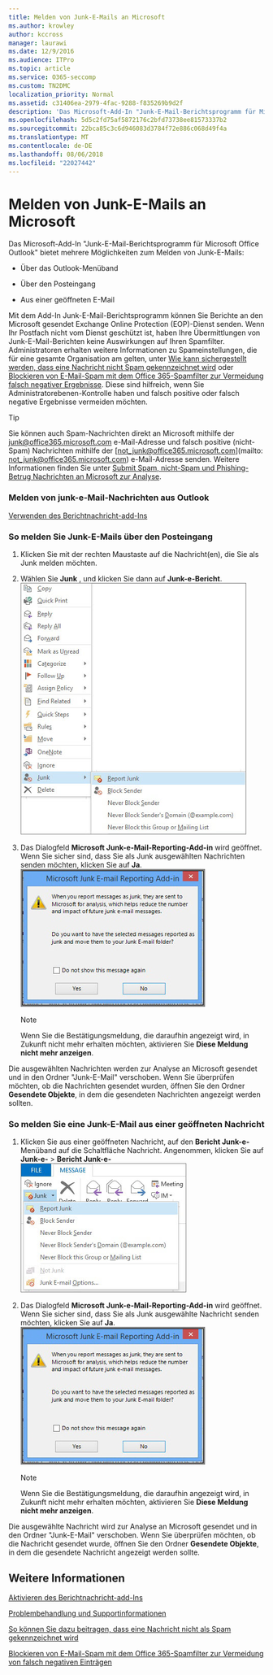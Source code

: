 ```yaml
---
title: Melden von Junk-E-Mails an Microsoft
ms.author: krowley
author: kccross
manager: laurawi
ms.date: 12/9/2016
ms.audience: ITPro
ms.topic: article
ms.service: O365-seccomp
ms.custom: TN2DMC
localization_priority: Normal
ms.assetid: c31406ea-2979-4fac-9288-f835269b9d2f
description: 'Das Microsoft-Add-In "Junk-E-Mail-Berichtsprogramm für Microsoft Office Outlook" bietet mehrere Möglichkeiten zum Melden von Junk-E-Mails:'
ms.openlocfilehash: 5d5c2fd75af5872176c2bfd73738ee81573337b2
ms.sourcegitcommit: 22bca85c3c6d946083d3784f72e886c068d49f4a
ms.translationtype: MT
ms.contentlocale: de-DE
ms.lasthandoff: 08/06/2018
ms.locfileid: "22027442"
---
```

# <a name="report-junk-email-messages-to-microsoft"></a>Melden von Junk-E-Mails an Microsoft

Das Microsoft-Add-In "Junk-E-Mail-Berichtsprogramm für Microsoft Office Outlook" bietet mehrere Möglichkeiten zum Melden von Junk-E-Mails:
  
- Über das Outlook-Menüband
    
- Über den Posteingang
    
- Aus einer geöffneten E-Mail
    
Mit dem Add-In Junk-E-Mail-Berichtsprogramm können Sie Berichte an den Microsoft gesendet Exchange Online Protection (EOP)-Dienst senden. Wenn Ihr Postfach nicht vom Dienst geschützt ist, haben Ihre Übermittlungen von Junk-E-Mail-Berichten keine Auswirkungen auf Ihren Spamfilter. Administratoren erhalten weitere Informationen zu Spameinstellungen, die für eine gesamte Organisation am gelten, unter [Wie kann sichergestellt werden, dass eine Nachricht nicht Spam gekennzeichnet wird](https://go.microsoft.com/fwlink/p/?LinkId=534224) oder [Blockieren von E-Mail-Spam mit dem Office 365-Spamfilter zur Vermeidung falsch negativer Ergebnisse](https://go.microsoft.com/fwlink/p/?LinkId=534225). Diese sind hilfreich, wenn Sie Administratorebenen-Kontrolle haben und falsch positive oder falsch negative Ergebnisse vermeiden möchten.
  
> [!TIP]
> Sie können auch Spam-Nachrichten direkt an Microsoft mithilfe der [junk@office365.microsoft.com](mailto:junk@office365.microsoft.com) e-Mail-Adresse und falsch positive (nicht-Spam) Nachrichten mithilfe der [not_junk@office365.microsoft.com](mailto: not_junk@office365.microsoft.com) e-Mail-Adresse senden. Weitere Informationen finden Sie unter [Submit Spam, nicht-Spam und Phishing-Betrug Nachrichten an Microsoft zur Analyse](submit-spam-non-spam-and-phishing-scam-messages-to-microsoft-for-analysis.md). 
  
### <a name="to-report-junk-email-messages-from-outlook"></a>Melden von junk-e-Mail-Nachrichten aus Outlook

[Verwenden des Berichtnachricht-add-Ins](https://support.office.com/article/b5caa9f1-cdf3-4443-af8c-ff724ea719d2) 
  
### <a name="to-report-junk-email-messages-from-your-inbox"></a>So melden Sie Junk-E-Mails über den Posteingang

1. Klicken Sie mit der rechten Maustaste auf die Nachricht(en), die Sie als Junk melden möchten.
    
2. Wählen Sie **Junk** , und klicken Sie dann auf **Junk-e-Bericht**.  ![Melden von Junk-e-Mails über den Posteingang](media/EOP-Outlook-Junk-Reporting-Tool-3.jpg)
  
3. Das Dialogfeld **Microsoft Junk-e-Mail-Reporting-Add-in** wird geöffnet. Wenn Sie sicher sind, dass Sie als Junk ausgewählten Nachrichten senden möchten, klicken Sie auf **Ja**.  ![Als Junk melden bestätigen](media/EOP-Outlook-Junk-Reporting-Tool-2.jpg)
  
    > [!NOTE]
    > Wenn Sie die Bestätigungsmeldung, die daraufhin angezeigt wird, in Zukunft nicht mehr erhalten möchten, aktivieren Sie **Diese Meldung nicht mehr anzeigen**. 
  
Die ausgewählten Nachrichten werden zur Analyse an Microsoft gesendet und in den Ordner "Junk-E-Mail" verschoben. Wenn Sie überprüfen möchten, ob die Nachrichten gesendet wurden, öffnen Sie den Ordner **Gesendete Objekte**, in dem die gesendeten Nachrichten angezeigt werden sollten. 
  
### <a name="to-report-a-junk-email-message-from-within-an-opened-message"></a>So melden Sie eine Junk-E-Mail aus einer geöffneten Nachricht

1. Klicken Sie aus einer geöffneten Nachricht, auf den **Bericht Junk-e-** Menüband auf die Schaltfläche Nachricht. Angenommen, klicken Sie auf **Junk-e-** \> **Bericht Junk-e-** ![Melden einer junk-e innerhalb einer Nachricht](media/EOP-Outlook-Junk-Reporting-Tool-4.jpg)
  
2. Das Dialogfeld **Microsoft Junk-e-Mail-Reporting-Add-in** wird geöffnet. Wenn Sie sicher sind, dass Sie als Junk ausgewählte Nachricht senden möchten, klicken Sie auf **Ja**.  ![Als Junk melden bestätigen](media/EOP-Outlook-Junk-Reporting-Tool-2.jpg)
  
    > [!NOTE]
    > Wenn Sie die Bestätigungsmeldung, die daraufhin angezeigt wird, in Zukunft nicht mehr erhalten möchten, aktivieren Sie **Diese Meldung nicht mehr anzeigen**. 
  
Die ausgewählte Nachricht wird zur Analyse an Microsoft gesendet und in den Ordner "Junk-E-Mail" verschoben. Wenn Sie überprüfen möchten, ob die Nachricht gesendet wurde, öffnen Sie den Ordner **Gesendete Objekte**, in dem die gesendete Nachricht angezeigt werden sollte. 
  
## <a name="for-more-information"></a>Weitere Informationen

[Aktivieren des Berichtnachricht-add-Ins](https://support.office.com/article/4250c4bc-6102-420b-9e0a-a95064837676)
  
[Problembehandlung und Supportinformationen](troubleshooting-and-support-information.md)
  
[So können Sie dazu beitragen, dass eine Nachricht nicht als Spam gekennzeichnet wird](https://go.microsoft.com/fwlink/p/?LinkId=534224)
  
[Blockieren von E-Mail-Spam mit dem Office 365-Spamfilter zur Vermeidung von falsch negativen Einträgen](https://go.microsoft.com/fwlink/p/?LinkId=534225)
  


